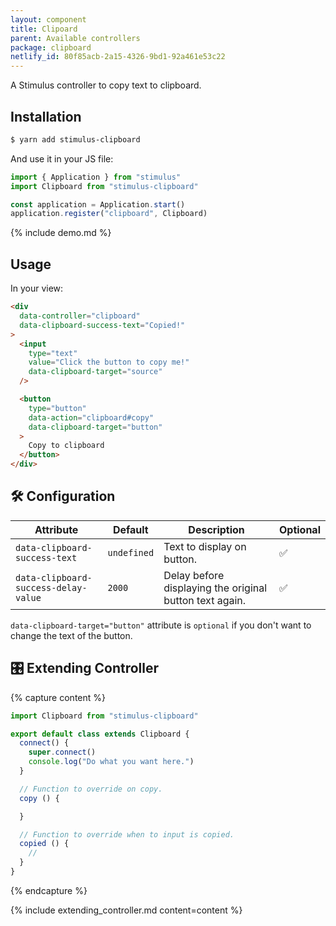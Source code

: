 ```yaml
---
layout: component
title: Clipoard
parent: Available controllers
package: clipboard
netlify_id: 80f85acb-2a15-4326-9bd1-92a461e53c22
---
```


A Stimulus controller to copy text to clipboard.

## Installation

```bash
$ yarn add stimulus-clipboard
```

And use it in your JS file:
```js
import { Application } from "stimulus"
import Clipboard from "stimulus-clipboard"

const application = Application.start()
application.register("clipboard", Clipboard)
```

{% include demo.md %}

## Usage

In your view:
```html
<div
  data-controller="clipboard"
  data-clipboard-success-text="Copied!"
>
  <input
    type="text"
    value="Click the button to copy me!"
    data-clipboard-target="source"
  />

  <button
    type="button"
    data-action="clipboard#copy"
    data-clipboard-target="button"
  >
    Copy to clipboard
  </button>
</div>
```

## 🛠 Configuration

| Attribute | Default | Description | Optional |
| --------- | ------- | ----------- | -------- |
| `data-clipboard-success-text` | `undefined` | Text to display on button. | ✅ |
| `data-clipboard-success-delay-value` | `2000` | Delay before displaying the original button text again. | ✅ |

`data-clipboard-target="button"` attribute is `optional` if you don't want to change the text of the button.

## 🎛 Extending Controller

{% capture content %}
```js
import Clipboard from "stimulus-clipboard"

export default class extends Clipboard {
  connect() {
    super.connect()
    console.log("Do what you want here.")
  }

  // Function to override on copy.
  copy () {

  }

  // Function to override when to input is copied.
  copied () {
    //
  }
}
```
{% endcapture %}

{% include extending_controller.md content=content %}

